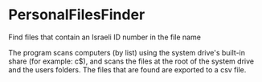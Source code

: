 # PersonalFilesFinder
Find files that contain an Israeli ID number in the file name

The program scans computers (by list) using the system drive's built-in share (for example: c$), and scans the files at the root of the system drive and the users folders.
The files that are found are exported to a csv file.
